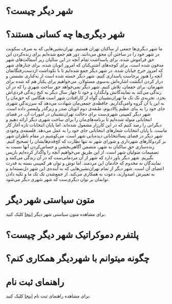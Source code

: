 <!-- TITLE: شهر دیگر -->
<!-- SUBTITLE: منابع و مستندات -->

# شهر دیگر چیست؟

# شهر دیگری‌ها چه کسانی هستند؟
ما شهر دیگری‌ها جمعی از ساکنان تهران هستیم. تهران‌نشین‌هایی که به صرف سکونت در شهر خود را در ساختن آن محق می‌دانند. دور هم جمع شده‌ایم برای زنده‌کردن این حق فراموش شده، برای پاسداشت تمام آنچه در این سالیان زیر آسفالت‌های شهر مدفون شده است، برای کوچه‌های آشتی‌کنان که امروز اتوبان شده، برای چنارهای شهر که امروز خرج خیابان شده. در شهر دیگر جمع شده‌ایم تا با نکوداشت ازدست‌رفتگانمان آنچه را هنوز برجاست پاسداری کنیم.
شهر دیگر خسته شده است از به‌کناری نشستن و دراز کردن انگشت اشاره‌اش به‌سوی مسئولان. می‌خواهیم برای یکبار هم که شده برای شهرمان، برای حقمان، تلاش کنیم. شهر دیگر نمی‌خواهد حق ساخت شهری را که در آن زندگی می‌کند به نمایندگانش وابگذارد و خود تا چهار سال دیگر به کنج زندگی فردی‌اش بخزد. تجربه‌ی تک تک ما تهران‌نشینان گواه از کارافتادن شهر است هنگامی که حق‌مان را به این یا آن گروه وامی‌گذاریم. حافظه‌ی جمعی‌مان شهادت می‌دهد که سرزندگیِ شهری جای خود را به بنای عظیم پالادیوم، طبقه‌ی دوم اتوبان صدر و زیرگذر ولیعصر داده است.
شهر دیگر کمپینی شهری‌ست برای دخالت تهران‌نشینان در امورات آن. در فضای انتخاباتی متولد شده‌ایم تا برنامه‌های‌مان را برای ساخت شهری دیگر ارائه دهیم و دیگرانی را رصد کنیم که در این کارزار مشغول شده‌اند. اما پایان انتخابات تازه آغاز کار ماست. با پایان انتخابات شعارهای انتخاباتی جای خود را به عمل می‌دهد. فلسفه‌ی وجودی شهر دیگر در فضای پساانتخاباتی دیده‌بانی‌ شهر است. می‌کوشیم در مقام ناظران شهر بر کردوکارهای شهرداری و شورای شهر نه تنها نظارت که کج‌قدم‌هایشان را تصحیح کنیم. زنده‌سازی حقِ‌ ساکنان به شهر، متضمن آگاهی‌بخشی و حساس‌‌کردن آنها نسبت به تصمیمات متولیان شهر است. از این طریق می‌خواهیم آنچه را واگذار کرده‌ایم بازپس بگیریم. شهر دیگر باور دارد که شهر از آن مردمانی‌ست که در آن زندگی می‌کنند و نمایندگان نه مخدوم که خادمان این مردمند.
اما توش و توان هر کمپینی بسته به قدرت اعضای آن است. شهر دیگر از تمام تهران‌نشین‌هایی که به آینده‌ی این شهر دل‌بسته‌اند و به تغییرش امیدوارند، دعوت به همکاری می‌کند. از جمع‌شدن تک تک‌ ما و تکیه دادن توانمان بر توان دیگری‌ست که شهر شهری دیگر می‌شود.

# متون سیاستی شهر دیگر
برای مشاهده متون سیاستی شهر دیگر [اینجا](policy-papers) کلیک کنید.
# پلتفرم دموکراتیک شهر دیگر چیست؟

# چگونه میتوانم با شهردیگر همکاری کنم؟ 
# راهنمای ثبت نام 
برای مشاهده راهنمای ثبت نام [اینجا](signup) کلیک کنید. 